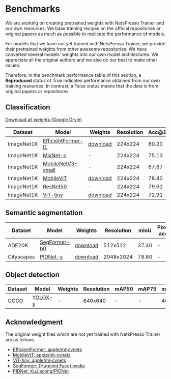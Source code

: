 # Benchmarks

We are working on creating pretrained weights with NetsPresso Trainer and our own resources. We base training recipes on the official repositories or original papers as much as possible to replicate the performance of models.

For models that we have not yet trained with NetsPresso Trainer, we provide their pretrained weights from other awesome repositories. We have converted several models' weights into our own model architectures. We appreciate all the original authors and we also do our best to make other values.

Therefore, in the benchmark performance table of this section, a **Reproduced** status of True indicates performance obtained from our own training resources. In contrast, a False status means that the data is from original papers or repositories.

## Classification

[Download all weights (Google Drvie)](https://drive.google.com/drive/folders/15AoBl22hV8JStBu_CHD5WZd7dHBerKzf?usp=sharing)

| Dataset | Model | Weights | Resolution | Acc@1 | Acc@5 | Params | MACs | torch.fx | NetsPresso | Reproduced |
|---|---|---|---|---|---|---|---|---|---|---|
| ImageNet1K | [EfficientFormer-l1](https://github.com/Nota-NetsPresso/netspresso-trainer/blob/dev/config/model/efficientformer/efficientformer-l1-classification.yaml) | [download](https://drive.google.com/file/d/1I0SoTFs5AcI3mHpG_kDM2mW1PXDmG8X_/view?usp=drive_link) | 224x224 | 80.20 | - | 12.30M | 1.30G | Supported | Supported | False |
| ImageNet1K | [MixNet-s](https://github.com/Nota-NetsPresso/netspresso-trainer/blob/dev/config/model/mixnet/mixnet-s-classification.yaml) | - | 224x224 | 75.13 | - | - | - | Supported | Supported | False |
| ImageNet1K | [MobileNetV3-small](https://github.com/Nota-NetsPresso/netspresso-trainer/blob/dev/config/model/mobilenetv3/mobilenetv3-small-classification.yaml) | - | 224x224 | 67.67 | 87.40 | 2.50M | 0.03G | Supported | Supported | False |
| ImageNet1K | [MobileViT](https://github.com/Nota-NetsPresso/netspresso-trainer/blob/dev/config/model/mobilevit/mobilevit-s-classification.yaml) | [download](https://drive.google.com/file/d/1HF6iq1T0QSUqPViJobXx639xlBxkBHWd/view?usp=drive_link) | 224x224 | 78.40 | - | 5.60M | - | Supported | Supported | False |
| ImageNet1K | [ResNet50](https://github.com/Nota-NetsPresso/netspresso-trainer/blob/dev/config/model/resnet/resnet50-classification.yaml) | - | 224x224 | 79.61 | 94.67 | 25.56M | 2.62G | Supported | Supported | True |
| ImageNet1K | [ViT-tiny](https://github.com/Nota-NetsPresso/netspresso-trainer/blob/dev/config/model/vit/vit-classification.yaml) | [download](https://drive.google.com/file/d/1meGp4epqXcqplHnSkXHIVuvV2LYSaLFU/view?usp=drive_link) | 224x224 | 72.91 | - | 5.70M | - | Supported | Supported | False |

## Semantic segmentation

| Dataset | Model | Weights | Resolution | mIoU | Pixel acc | Params | MACs | torch.fx | NetsPresso | Reproduced |
|---|---|---|---|---|---|---|---|---|---|---|
| ADE20K | [SegFormer-b0](https://github.com/Nota-NetsPresso/netspresso-trainer/blob/dev/config/model/segformer/segformer-segmentation.yaml) | [download](https://drive.google.com/file/d/1QIvgBOwGKXfUS9ysDk3K9AkTAOaiyRXK/view?usp=drive_link) | 512x512 | 37.40 | - | 3.70M | 4.20G | Supported | Supported | False |
| Cityscapes | [PIDNet-s](https://github.com/Nota-NetsPresso/netspresso-trainer/blob/dev/config/model/pidnet/pidnet-s-segmentation.yaml) | [download](https://drive.google.com/file/d/16mGyzAJAgrefs7oXnxhGZaiG7T7Uriuf/view?usp=drive_link) | 2048x1024 | 78.80 | - | 7.60M | 23.80G | Supported | Supported | False |

## Object detection

| Dataset | Model | Weights | Resolution | mAP50 | mAP75 | mAP50:95 | Params | MACs | torch.fx | NetsPresso | Reproduced |
|---|---|---|---|---|---|---|---|---|---|---|---|
| COCO | [YOLOX-s](https://github.com/Nota-NetsPresso/netspresso-trainer/blob/dev/config/model/yolox/yolox-detection.yaml) | - | 640x640 | - | - | 40.50 | 9.00M | 13.40G | Supported | Supported | False |

## Acknowledgment

The original weight files which are not yet trained with NetsPresso Trainer are as follows.

- [EfficientFormer: apple/ml-cvnets](https://drive.google.com/file/d/11SbX-3cfqTOc247xKYubrAjBiUmr818y/view)
- [MobileViT: apple/ml-cvnets](https://apple.github.io/ml-cvnets/en/general/README-model-zoo.html#mobilevitv1-legacy)
- [ViT-tiny: apple/ml-cvnets](https://apple.github.io/ml-cvnets/en/general/README-model-zoo.html#classification-imagenet-1k)
- [SegFormer: (Hugging Face) nvidia](https://huggingface.co/nvidia/mit-b0) 
- [PIDNet: XuJiacong/PIDNet](https://github.com/XuJiacong/PIDNet#models)
